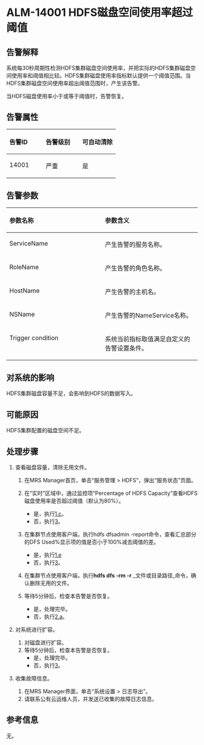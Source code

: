 # ALM-14001 HDFS磁盘空间使用率超过阈值<a name="ZH-CN_TOPIC_0093195047"></a>

## 告警解释<a name="zh-cn_topic_0035998721_section6883221"></a>

系统每30秒周期性检测HDFS集群磁盘空间使用率，并把实际的HDFS集群磁盘空间使用率和阈值相比较。HDFS集群磁盘使用率指标默认提供一个阈值范围。当HDFS集群磁盘空间使用率超出阈值范围时，产生该告警。

当HDFS磁盘使用率小于或等于阈值时，告警恢复。

## 告警属性<a name="zh-cn_topic_0035998721_section61948991"></a>

<a name="zh-cn_topic_0035998721_table48889850"></a>
<table><thead align="left"><tr id="zh-cn_topic_0035998721_row1927776"><th class="cellrowborder" valign="top" width="33.33333333333333%" id="mcps1.1.4.1.1"><p id="zh-cn_topic_0035998721_p21932166"><a name="zh-cn_topic_0035998721_p21932166"></a><a name="zh-cn_topic_0035998721_p21932166"></a>告警ID</p>
</th>
<th class="cellrowborder" valign="top" width="33.33333333333333%" id="mcps1.1.4.1.2"><p id="zh-cn_topic_0035998721_p31674992"><a name="zh-cn_topic_0035998721_p31674992"></a><a name="zh-cn_topic_0035998721_p31674992"></a>告警级别</p>
</th>
<th class="cellrowborder" valign="top" width="33.33333333333333%" id="mcps1.1.4.1.3"><p id="zh-cn_topic_0035998721_p15537542"><a name="zh-cn_topic_0035998721_p15537542"></a><a name="zh-cn_topic_0035998721_p15537542"></a>可自动清除</p>
</th>
</tr>
</thead>
<tbody><tr id="zh-cn_topic_0035998721_row50581426"><td class="cellrowborder" valign="top" width="33.33333333333333%" headers="mcps1.1.4.1.1 "><p id="zh-cn_topic_0035998721_p3454809"><a name="zh-cn_topic_0035998721_p3454809"></a><a name="zh-cn_topic_0035998721_p3454809"></a>14001</p>
</td>
<td class="cellrowborder" valign="top" width="33.33333333333333%" headers="mcps1.1.4.1.2 "><p id="zh-cn_topic_0035998721_p11404133"><a name="zh-cn_topic_0035998721_p11404133"></a><a name="zh-cn_topic_0035998721_p11404133"></a>严重</p>
</td>
<td class="cellrowborder" valign="top" width="33.33333333333333%" headers="mcps1.1.4.1.3 "><p id="zh-cn_topic_0035998721_p51319614"><a name="zh-cn_topic_0035998721_p51319614"></a><a name="zh-cn_topic_0035998721_p51319614"></a>是</p>
</td>
</tr>
</tbody>
</table>

## 告警参数<a name="zh-cn_topic_0035998721_section20670010"></a>

<a name="zh-cn_topic_0035998721_table63248075"></a>
<table><thead align="left"><tr id="zh-cn_topic_0035998721_row60232767"><th class="cellrowborder" valign="top" width="50%" id="mcps1.1.3.1.1"><p id="zh-cn_topic_0035998721_p47015983"><a name="zh-cn_topic_0035998721_p47015983"></a><a name="zh-cn_topic_0035998721_p47015983"></a>参数名称</p>
</th>
<th class="cellrowborder" valign="top" width="50%" id="mcps1.1.3.1.2"><p id="zh-cn_topic_0035998721_p50198296"><a name="zh-cn_topic_0035998721_p50198296"></a><a name="zh-cn_topic_0035998721_p50198296"></a>参数含义</p>
</th>
</tr>
</thead>
<tbody><tr id="zh-cn_topic_0035998721_row39530145"><td class="cellrowborder" valign="top" width="50%" headers="mcps1.1.3.1.1 "><p id="zh-cn_topic_0035998721_p47825138"><a name="zh-cn_topic_0035998721_p47825138"></a><a name="zh-cn_topic_0035998721_p47825138"></a>ServiceName</p>
</td>
<td class="cellrowborder" valign="top" width="50%" headers="mcps1.1.3.1.2 "><p id="zh-cn_topic_0035998721_p48630964"><a name="zh-cn_topic_0035998721_p48630964"></a><a name="zh-cn_topic_0035998721_p48630964"></a>产生告警的服务名称。</p>
</td>
</tr>
<tr id="zh-cn_topic_0035998721_row35025494"><td class="cellrowborder" valign="top" width="50%" headers="mcps1.1.3.1.1 "><p id="zh-cn_topic_0035998721_p18492804"><a name="zh-cn_topic_0035998721_p18492804"></a><a name="zh-cn_topic_0035998721_p18492804"></a>RoleName</p>
</td>
<td class="cellrowborder" valign="top" width="50%" headers="mcps1.1.3.1.2 "><p id="zh-cn_topic_0035998721_p21522166"><a name="zh-cn_topic_0035998721_p21522166"></a><a name="zh-cn_topic_0035998721_p21522166"></a>产生告警的角色名称。</p>
</td>
</tr>
<tr id="zh-cn_topic_0035998721_row59481773"><td class="cellrowborder" valign="top" width="50%" headers="mcps1.1.3.1.1 "><p id="zh-cn_topic_0035998721_p53294272"><a name="zh-cn_topic_0035998721_p53294272"></a><a name="zh-cn_topic_0035998721_p53294272"></a>HostName</p>
</td>
<td class="cellrowborder" valign="top" width="50%" headers="mcps1.1.3.1.2 "><p id="zh-cn_topic_0035998721_p21868813"><a name="zh-cn_topic_0035998721_p21868813"></a><a name="zh-cn_topic_0035998721_p21868813"></a>产生告警的主机名。</p>
</td>
</tr>
<tr id="zh-cn_topic_0035998721_row62601592"><td class="cellrowborder" valign="top" width="50%" headers="mcps1.1.3.1.1 "><p id="zh-cn_topic_0035998721_p37564172"><a name="zh-cn_topic_0035998721_p37564172"></a><a name="zh-cn_topic_0035998721_p37564172"></a>NSName</p>
</td>
<td class="cellrowborder" valign="top" width="50%" headers="mcps1.1.3.1.2 "><p id="zh-cn_topic_0035998721_p22799085"><a name="zh-cn_topic_0035998721_p22799085"></a><a name="zh-cn_topic_0035998721_p22799085"></a>产生告警的NameService名称。</p>
</td>
</tr>
<tr id="zh-cn_topic_0035998721_row3865173"><td class="cellrowborder" valign="top" width="50%" headers="mcps1.1.3.1.1 "><p id="zh-cn_topic_0035998721_p44643603"><a name="zh-cn_topic_0035998721_p44643603"></a><a name="zh-cn_topic_0035998721_p44643603"></a>Trigger condition</p>
</td>
<td class="cellrowborder" valign="top" width="50%" headers="mcps1.1.3.1.2 "><p id="zh-cn_topic_0035998721_p59362130"><a name="zh-cn_topic_0035998721_p59362130"></a><a name="zh-cn_topic_0035998721_p59362130"></a>系统当前指标取值满足自定义的告警设置条件。</p>
</td>
</tr>
</tbody>
</table>

## 对系统的影响<a name="zh-cn_topic_0035998721_section51812368"></a>

HDFS集群磁盘容量不足，会影响到HDFS的数据写入。

## 可能原因<a name="zh-cn_topic_0035998721_section63658128"></a>

HDFS集群配置的磁盘空间不足。

## 处理步骤<a name="zh-cn_topic_0035998721_section36052245"></a>

1.  查看磁盘容量，清除无用文件。
    1.  在MRS Manager首页，单击“服务管理 \> HDFS”，弹出“服务状态”页面。
    2.  在“实时”区域中，通过监控项“Percentage of HDFS Capacity”查看HDFS磁盘使用率是否超过阈值（默认为80%）。
        -   是，执行[1.c](#zh-cn_topic_0035998721_cn_58_42_000001_5_mmccppss_step5)。
        -   否，执行[3](#zh-cn_topic_0035998721_li3615206615328)。

    3.  <a name="zh-cn_topic_0035998721_cn_58_42_000001_5_mmccppss_step5"></a>在集群节点使用客户端，执行hdfs dfsadmin -report命令，查看汇总部分的DFS Used%显示项的值是否小于100%减去阈值的差。
        -   是，执行[1.e](#zh-cn_topic_0035998721_li39567352)
        -   否，执行[3](#zh-cn_topic_0035998721_li3615206615328)。

    4.  在集群节点使用客户端，执行**hdfs dfs -rm -r** _文件或目录路径_命令，确认删除无用的文件。
    5.  <a name="zh-cn_topic_0035998721_li39567352"></a>等待5分钟后，检查本告警是否恢复。
        -   是，处理完毕。
        -   否，执行[2.a](#zh-cn_topic_0035998721_cn_58_42_000001_5_mmccppss_step13)。


2.  对系统进行扩容。
    1.  <a name="zh-cn_topic_0035998721_cn_58_42_000001_5_mmccppss_step13"></a>对磁盘进行扩容。
    2.  等待5分钟后，检查本告警是否恢复。
        -   是，处理完毕。
        -   否，执行[3](#zh-cn_topic_0035998721_li3615206615328)。


3.  <a name="zh-cn_topic_0035998721_li3615206615328"></a>收集故障信息。
    1.  在MRS Manager界面，单击“系统设置 \> 日志导出”。
    2.  请联系公有云运维人员，并发送已收集的故障日志信息。


## 参考信息<a name="zh-cn_topic_0035998721_section56034750"></a>

无。


